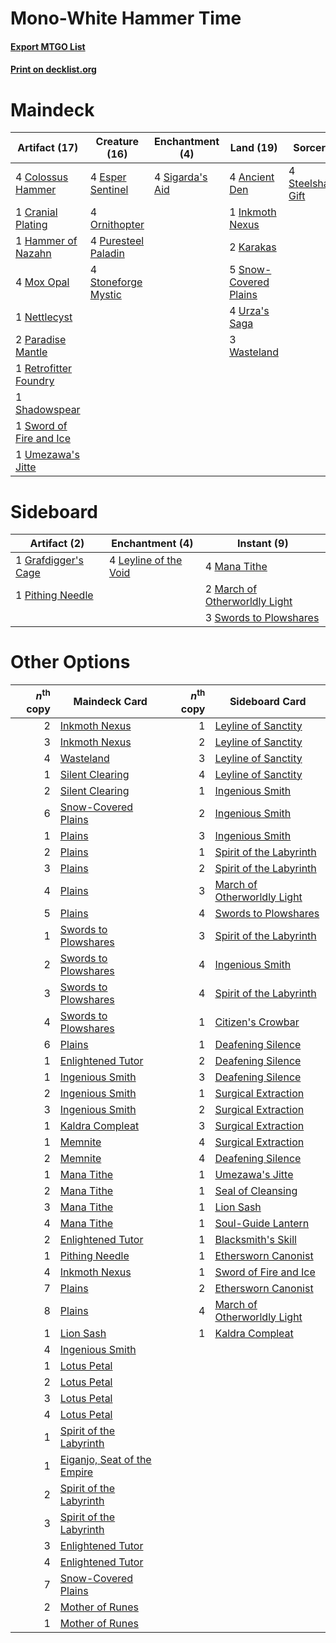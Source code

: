 # Mono-White Hammer Time

#### [Export MTGO List](../collection/Mono-White%20Hammer%20Time/Mono-White%20Hammer%20Time.txt)
#### [Print on decklist.org](http://decklist.org/?deckmain=4%09Ancient%20Den%0A4%09Colossus%20Hammer%0A1%09Cranial%20Plating%0A4%09Esper%20Sentinel%0A1%09Hammer%20of%20Nazahn%0A1%09Inkmoth%20Nexus%0A2%09Karakas%0A4%09Mox%20Opal%0A1%09Nettlecyst%0A4%09Ornithopter%0A2%09Paradise%20Mantle%0A4%09Puresteel%20Paladin%0A1%09Retrofitter%20Foundry%0A1%09Shadowspear%0A4%09Sigarda's%20Aid%0A5%09Snow-Covered%20Plains%0A4%09Steelshaper's%20Gift%0A4%09Stoneforge%20Mystic%0A1%09Sword%20of%20Fire%20and%20Ice%0A1%09Umezawa's%20Jitte%0A4%09Urza's%20Saga%0A3%09Wasteland&deckside=1%09Grafdigger's%20Cage%0A4%09Leyline%20of%20the%20Void%0A4%09Mana%20Tithe%0A2%09March%20of%20Otherworldly%20Light%0A1%09Pithing%20Needle%0A3%09Swords%20to%20Plowshares)
# Maindeck

|                                          Artifact (17)                                          |                                        Creature (16)                                         |                                     Enchantment (4)                                      |                                           Land (19)                                            |                                         Sorcery (4)                                          |
|-------------------------------------------------------------------------------------------------|----------------------------------------------------------------------------------------------|------------------------------------------------------------------------------------------|------------------------------------------------------------------------------------------------|----------------------------------------------------------------------------------------------|
|4 [Colossus Hammer](http://gatherer.wizards.com/Pages/Card/Details.aspx?multiverseid=466977)     |4 [Esper Sentinel](http://gatherer.wizards.com/Pages/Card/Details.aspx?multiverseid=522088)   |4 [Sigarda's Aid](http://gatherer.wizards.com/Pages/Card/Details.aspx?multiverseid=414333)|4 [Ancient Den](http://gatherer.wizards.com/Pages/Card/Details.aspx?multiverseid=205275)        |4 [Steelshaper's Gift](http://gatherer.wizards.com/Pages/Card/Details.aspx?multiverseid=51078)|
|1 [Cranial Plating](http://gatherer.wizards.com/Pages/Card/Details.aspx?multiverseid=51184)      |4 [Ornithopter](http://gatherer.wizards.com/Pages/Card/Details.aspx?multiverseid=129665)      |                                                                                          |1 [Inkmoth Nexus](http://gatherer.wizards.com/Pages/Card/Details.aspx?multiverseid=213731)      |                                                                                              |
|1 [Hammer of Nazahn](http://gatherer.wizards.com/Pages/Card/Details.aspx?multiverseid=489933)    |4 [Puresteel Paladin](http://gatherer.wizards.com/Pages/Card/Details.aspx?multiverseid=227504)|                                                                                          |2 [Karakas](http://gatherer.wizards.com/Pages/Card/Details.aspx?multiverseid=413782)            |                                                                                              |
|4 [Mox Opal](http://gatherer.wizards.com/Pages/Card/Details.aspx?multiverseid=397719)            |4 [Stoneforge Mystic](http://gatherer.wizards.com/Pages/Card/Details.aspx?multiverseid=198383)|                                                                                          |5 [Snow-Covered Plains](http://gatherer.wizards.com/Pages/Card/Details.aspx?multiverseid=121267)|                                                                                              |
|1 [Nettlecyst](http://gatherer.wizards.com/Pages/Card/Details.aspx?multiverseid=522307)          |                                                                                              |                                                                                          |4 [Urza's Saga](http://gatherer.wizards.com/Pages/Card/Details.aspx?multiverseid=522335)        |                                                                                              |
|2 [Paradise Mantle](http://gatherer.wizards.com/Pages/Card/Details.aspx?multiverseid=73558)      |                                                                                              |                                                                                          |3 [Wasteland](http://gatherer.wizards.com/Pages/Card/Details.aspx?multiverseid=413790)          |                                                                                              |
|1 [Retrofitter Foundry](http://gatherer.wizards.com/Pages/Card/Details.aspx?multiverseid=450658) |                                                                                              |                                                                                          |                                                                                                |                                                                                              |
|1 [Shadowspear](http://gatherer.wizards.com/Pages/Card/Details.aspx?multiverseid=476487)         |                                                                                              |                                                                                          |                                                                                                |                                                                                              |
|1 [Sword of Fire and Ice](http://gatherer.wizards.com/Pages/Card/Details.aspx?multiverseid=46429)|                                                                                              |                                                                                          |                                                                                                |                                                                                              |
|1 [Umezawa's Jitte](http://gatherer.wizards.com/Pages/Card/Details.aspx?multiverseid=81979)      |                                                                                              |                                                                                          |                                                                                                |                                                                                              |


# Sideboard

|                                         Artifact (2)                                         |                                        Enchantment (4)                                         |                                              Instant (9)                                               |
|----------------------------------------------------------------------------------------------|------------------------------------------------------------------------------------------------|--------------------------------------------------------------------------------------------------------|
|1 [Grafdigger's Cage](http://gatherer.wizards.com/Pages/Card/Details.aspx?multiverseid=278452)|4 [Leyline of the Void](http://gatherer.wizards.com/Pages/Card/Details.aspx?multiverseid=107682)|4 [Mana Tithe](http://gatherer.wizards.com/Pages/Card/Details.aspx?multiverseid=122324)                 |
|1 [Pithing Needle](http://gatherer.wizards.com/Pages/Card/Details.aspx?multiverseid=129526)   |                                                                                                |2 [March of Otherworldly Light](http://gatherer.wizards.com/Pages/Card/Details.aspx?multiverseid=548321)|
|                                                                                              |                                                                                                |3 [Swords to Plowshares](http://gatherer.wizards.com/Pages/Card/Details.aspx?multiverseid=869)          |


# Other Options

|*n*<sup>th</sup> copy|                                            Maindeck Card                                             |*n*<sup>th</sup> copy|                                            Sideboard Card                                            |
|--------------------:|------------------------------------------------------------------------------------------------------|--------------------:|------------------------------------------------------------------------------------------------------|
|                    2|[Inkmoth Nexus](http://gatherer.wizards.com/Pages/Card/Details.aspx?multiverseid=213731)              |                    1|[Leyline of Sanctity](http://gatherer.wizards.com/Pages/Card/Details.aspx?multiverseid=204993)        |
|                    3|[Inkmoth Nexus](http://gatherer.wizards.com/Pages/Card/Details.aspx?multiverseid=213731)              |                    2|[Leyline of Sanctity](http://gatherer.wizards.com/Pages/Card/Details.aspx?multiverseid=204993)        |
|                    4|[Wasteland](http://gatherer.wizards.com/Pages/Card/Details.aspx?multiverseid=413790)                  |                    3|[Leyline of Sanctity](http://gatherer.wizards.com/Pages/Card/Details.aspx?multiverseid=204993)        |
|                    1|[Silent Clearing](http://gatherer.wizards.com/Pages/Card/Details.aspx?multiverseid=464195)            |                    4|[Leyline of Sanctity](http://gatherer.wizards.com/Pages/Card/Details.aspx?multiverseid=204993)        |
|                    2|[Silent Clearing](http://gatherer.wizards.com/Pages/Card/Details.aspx?multiverseid=464195)            |                    1|[Ingenious Smith](http://gatherer.wizards.com/Pages/Card/Details.aspx?multiverseid=527308)            |
|                    6|[Snow-Covered Plains](http://gatherer.wizards.com/Pages/Card/Details.aspx?multiverseid=121267)        |                    2|[Ingenious Smith](http://gatherer.wizards.com/Pages/Card/Details.aspx?multiverseid=527308)            |
|                    1|[Plains](http://gatherer.wizards.com/Pages/Card/Details.aspx?multiverseid=439856)                     |                    3|[Ingenious Smith](http://gatherer.wizards.com/Pages/Card/Details.aspx?multiverseid=527308)            |
|                    2|[Plains](http://gatherer.wizards.com/Pages/Card/Details.aspx?multiverseid=439856)                     |                    1|[Spirit of the Labyrinth](http://gatherer.wizards.com/Pages/Card/Details.aspx?multiverseid=378399)    |
|                    3|[Plains](http://gatherer.wizards.com/Pages/Card/Details.aspx?multiverseid=439856)                     |                    2|[Spirit of the Labyrinth](http://gatherer.wizards.com/Pages/Card/Details.aspx?multiverseid=378399)    |
|                    4|[Plains](http://gatherer.wizards.com/Pages/Card/Details.aspx?multiverseid=439856)                     |                    3|[March of Otherworldly Light](http://gatherer.wizards.com/Pages/Card/Details.aspx?multiverseid=548321)|
|                    5|[Plains](http://gatherer.wizards.com/Pages/Card/Details.aspx?multiverseid=439856)                     |                    4|[Swords to Plowshares](http://gatherer.wizards.com/Pages/Card/Details.aspx?multiverseid=869)          |
|                    1|[Swords to Plowshares](http://gatherer.wizards.com/Pages/Card/Details.aspx?multiverseid=869)          |                    3|[Spirit of the Labyrinth](http://gatherer.wizards.com/Pages/Card/Details.aspx?multiverseid=378399)    |
|                    2|[Swords to Plowshares](http://gatherer.wizards.com/Pages/Card/Details.aspx?multiverseid=869)          |                    4|[Ingenious Smith](http://gatherer.wizards.com/Pages/Card/Details.aspx?multiverseid=527308)            |
|                    3|[Swords to Plowshares](http://gatherer.wizards.com/Pages/Card/Details.aspx?multiverseid=869)          |                    4|[Spirit of the Labyrinth](http://gatherer.wizards.com/Pages/Card/Details.aspx?multiverseid=378399)    |
|                    4|[Swords to Plowshares](http://gatherer.wizards.com/Pages/Card/Details.aspx?multiverseid=869)          |                    1|[Citizen's Crowbar](http://gatherer.wizards.com/Pages/Card/Details.aspx?multiverseid=555209)          |
|                    6|[Plains](http://gatherer.wizards.com/Pages/Card/Details.aspx?multiverseid=439856)                     |                    1|[Deafening Silence](http://gatherer.wizards.com/Pages/Card/Details.aspx?multiverseid=472972)          |
|                    1|[Enlightened Tutor](http://gatherer.wizards.com/Pages/Card/Details.aspx?multiverseid=15355)           |                    2|[Deafening Silence](http://gatherer.wizards.com/Pages/Card/Details.aspx?multiverseid=472972)          |
|                    1|[Ingenious Smith](http://gatherer.wizards.com/Pages/Card/Details.aspx?multiverseid=527308)            |                    3|[Deafening Silence](http://gatherer.wizards.com/Pages/Card/Details.aspx?multiverseid=472972)          |
|                    2|[Ingenious Smith](http://gatherer.wizards.com/Pages/Card/Details.aspx?multiverseid=527308)            |                    1|[Surgical Extraction](http://gatherer.wizards.com/Pages/Card/Details.aspx?multiverseid=397706)        |
|                    3|[Ingenious Smith](http://gatherer.wizards.com/Pages/Card/Details.aspx?multiverseid=527308)            |                    2|[Surgical Extraction](http://gatherer.wizards.com/Pages/Card/Details.aspx?multiverseid=397706)        |
|                    1|[Kaldra Compleat](http://gatherer.wizards.com/Pages/Card/Details.aspx?multiverseid=522303)            |                    3|[Surgical Extraction](http://gatherer.wizards.com/Pages/Card/Details.aspx?multiverseid=397706)        |
|                    1|[Memnite](http://gatherer.wizards.com/Pages/Card/Details.aspx?multiverseid=194078)                    |                    4|[Surgical Extraction](http://gatherer.wizards.com/Pages/Card/Details.aspx?multiverseid=397706)        |
|                    2|[Memnite](http://gatherer.wizards.com/Pages/Card/Details.aspx?multiverseid=194078)                    |                    4|[Deafening Silence](http://gatherer.wizards.com/Pages/Card/Details.aspx?multiverseid=472972)          |
|                    1|[Mana Tithe](http://gatherer.wizards.com/Pages/Card/Details.aspx?multiverseid=122324)                 |                    1|[Umezawa's Jitte](http://gatherer.wizards.com/Pages/Card/Details.aspx?multiverseid=81979)             |
|                    2|[Mana Tithe](http://gatherer.wizards.com/Pages/Card/Details.aspx?multiverseid=122324)                 |                    1|[Seal of Cleansing](http://gatherer.wizards.com/Pages/Card/Details.aspx?multiverseid=405369)          |
|                    3|[Mana Tithe](http://gatherer.wizards.com/Pages/Card/Details.aspx?multiverseid=122324)                 |                    1|[Lion Sash](http://gatherer.wizards.com/Pages/Card/Details.aspx?multiverseid=548319)                  |
|                    4|[Mana Tithe](http://gatherer.wizards.com/Pages/Card/Details.aspx?multiverseid=122324)                 |                    1|[Soul-Guide Lantern](http://gatherer.wizards.com/Pages/Card/Details.aspx?multiverseid=476488)         |
|                    2|[Enlightened Tutor](http://gatherer.wizards.com/Pages/Card/Details.aspx?multiverseid=15355)           |                    1|[Blacksmith's Skill](http://gatherer.wizards.com/Pages/Card/Details.aspx?multiverseid=522082)         |
|                    1|[Pithing Needle](http://gatherer.wizards.com/Pages/Card/Details.aspx?multiverseid=129526)             |                    1|[Ethersworn Canonist](http://gatherer.wizards.com/Pages/Card/Details.aspx?multiverseid=174931)        |
|                    4|[Inkmoth Nexus](http://gatherer.wizards.com/Pages/Card/Details.aspx?multiverseid=213731)              |                    1|[Sword of Fire and Ice](http://gatherer.wizards.com/Pages/Card/Details.aspx?multiverseid=46429)       |
|                    7|[Plains](http://gatherer.wizards.com/Pages/Card/Details.aspx?multiverseid=439856)                     |                    2|[Ethersworn Canonist](http://gatherer.wizards.com/Pages/Card/Details.aspx?multiverseid=174931)        |
|                    8|[Plains](http://gatherer.wizards.com/Pages/Card/Details.aspx?multiverseid=439856)                     |                    4|[March of Otherworldly Light](http://gatherer.wizards.com/Pages/Card/Details.aspx?multiverseid=548321)|
|                    1|[Lion Sash](http://gatherer.wizards.com/Pages/Card/Details.aspx?multiverseid=548319)                  |                    1|[Kaldra Compleat](http://gatherer.wizards.com/Pages/Card/Details.aspx?multiverseid=522303)            |
|                    4|[Ingenious Smith](http://gatherer.wizards.com/Pages/Card/Details.aspx?multiverseid=527308)            |                     |                                                                                                      |
|                    1|[Lotus Petal](http://gatherer.wizards.com/Pages/Card/Details.aspx?multiverseid=420602)                |                     |                                                                                                      |
|                    2|[Lotus Petal](http://gatherer.wizards.com/Pages/Card/Details.aspx?multiverseid=420602)                |                     |                                                                                                      |
|                    3|[Lotus Petal](http://gatherer.wizards.com/Pages/Card/Details.aspx?multiverseid=420602)                |                     |                                                                                                      |
|                    4|[Lotus Petal](http://gatherer.wizards.com/Pages/Card/Details.aspx?multiverseid=420602)                |                     |                                                                                                      |
|                    1|[Spirit of the Labyrinth](http://gatherer.wizards.com/Pages/Card/Details.aspx?multiverseid=378399)    |                     |                                                                                                      |
|                    1|[Eiganjo, Seat of the Empire](http://gatherer.wizards.com/Pages/Card/Details.aspx?multiverseid=548581)|                     |                                                                                                      |
|                    2|[Spirit of the Labyrinth](http://gatherer.wizards.com/Pages/Card/Details.aspx?multiverseid=378399)    |                     |                                                                                                      |
|                    3|[Spirit of the Labyrinth](http://gatherer.wizards.com/Pages/Card/Details.aspx?multiverseid=378399)    |                     |                                                                                                      |
|                    3|[Enlightened Tutor](http://gatherer.wizards.com/Pages/Card/Details.aspx?multiverseid=15355)           |                     |                                                                                                      |
|                    4|[Enlightened Tutor](http://gatherer.wizards.com/Pages/Card/Details.aspx?multiverseid=15355)           |                     |                                                                                                      |
|                    7|[Snow-Covered Plains](http://gatherer.wizards.com/Pages/Card/Details.aspx?multiverseid=121267)        |                     |                                                                                                      |
|                    2|[Mother of Runes](http://gatherer.wizards.com/Pages/Card/Details.aspx?multiverseid=430236)            |                     |                                                                                                      |
|                    1|[Mother of Runes](http://gatherer.wizards.com/Pages/Card/Details.aspx?multiverseid=430236)            |                     |                                                                                                      |

